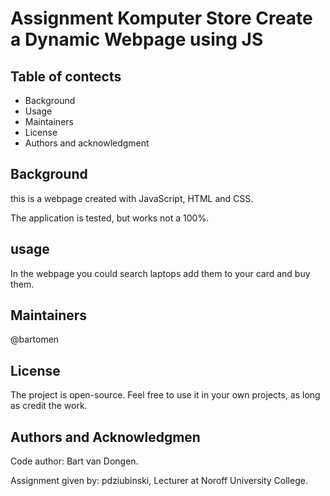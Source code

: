 <h1>Assignment  Komputer Store
Create a Dynamic Webpage using JS  </h1>

<h2> Table of contects </h2>

- Background
- Usage
- Maintainers
- License
- Authors and acknowledgment

<h2> Background </h2>
this is a webpage created with JavaScript, HTML and CSS.


The application is tested, but works not a 100%.


<h2> usage </h2>
In the webpage you could search laptops add them to your card and buy them.

<h2> Maintainers </h2>
 @bartomen
<h2> License </h2>
The project is open-source. Feel free to use it in your own projects, as long as credit the work.

<h2> Authors and Acknowledgmen </h2>
Code author: Bart van Dongen.

Assignment given by: pdziubinski, Lecturer at Noroff University College.
